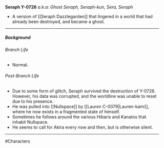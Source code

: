 **Seraph Y-0726**
*a.k.a: Ghost Seraph, Seraph-kun, Sera, Seraph*
- A version of [[Seraph Dazzlegarden]] that lingered in a world that had already been destroyed, and became a ghost.
---
##### Background
###### Branch Life
- Normal.

###### Post-Branch Life
- Due to some form of glitch, Seraph survived the destruction of Y-0726. However, his data was corrupted, and the worldline was unable to reset due to his presence.
- He was pulled into [[Nullspace]] by [[Lauren C-0079|Lauren-kami]], where he now exists in a fragmented state of himself.
- Sometimes he follows around the various Hibaris and Kanatos that inhabit Nullspace.
- He seems to call for Akira every now and then, but is otherwise silent.

---
#Characters 
